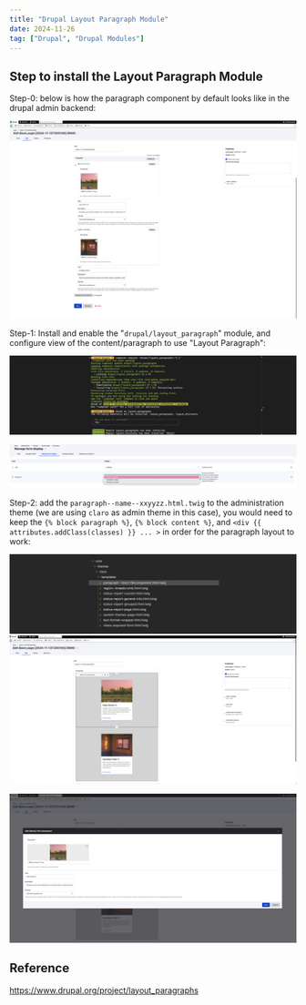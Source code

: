 ```yaml
---
title: "Drupal Layout Paragraph Module"
date: 2024-11-26
tag: ["Drupal", "Drupal Modules"]
---
```






## Step to install the Layout Paragraph Module

Step-0: below is how the paragraph component by default looks like in the drupal admin backend: 

![2024-11-26T162050](2024-11-26T162050.png)



Step-1: Install and enable the "`drupal/layout_paragraph`" module, and configure view of the content/paragraph to use "Layout Paragraph": 

![2024-11-26T161557](2024-11-26T161557.png)

![2024-11-26T161505](2024-11-26T161505.png)



Step-2: add the `paragraph--name--xxyyzz.html.twig` to the administration theme (we are using `claro` as admin theme in this case), you would need to keep the `{% block paragraph %}`, `{% block content %}`, and `<div {{ attributes.addClass(classes) }} ... >` in order for the paragraph layout to work:

![2024-11-26T161334](2024-11-26T161334.png)![2024-11-26T161928](2024-11-26T161928.png)

![2024-11-26T162216](2024-11-26T162216.png)

## Reference

https://www.drupal.org/project/layout_paragraphs